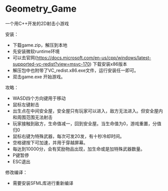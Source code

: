 # Geometry_Game

一个用C++开发的2D射击小游戏

安装：
- 下载game.zip，解压到本地
- 先安装微软runtime环境
- 可以去官网(https://docs.microsoft.com/en-us/cpp/windows/latest-supported-vc-redist?view=msvc-170) 下载安装x86版本
- 解压包中也附带了VC_redist.x86.exe文件，运行安装任一即可。
- 双击game.exe 开始游戏。

攻略：
- WASD四个方向键用于移动
- 鼠标左键射击
- 出生点在中间安全屋，安全屋只有玩家可以进入，敌方无法进入。但安全屋内和周围范围无法射击
- 玩家接触到敌方，生命值减一，回到安全屋。当生命值为0，游戏重置，分值归0
- 鼠标右键为特殊武器，每次可发20发，有十秒冷却时间。
- 空格键按下可加速，并用于穿越屏幕。
- 每达到10000分，会有奖励物品出现，加生命或是加特殊武器数量。
- P键暂停
- ESC退出

修改编译：
- 需要安装SFML库进行重新编译
